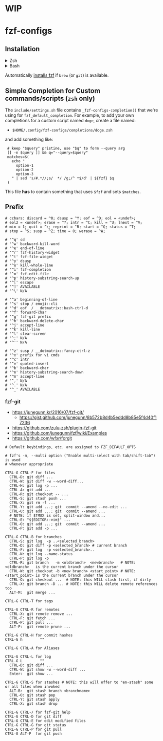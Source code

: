 # WIP

# fzf-configs

## Installation

<details>
  <summary>Zsh</summary>

Add to your `.zshrc`.

#### Using [zplug](https://github.com/zplug/zplug)
```shell
zplug jeebak/fzf-configs
```

#### Using [zgen](https://github.com/tarjoilija/zgen)
```shell
zgen jeebak/fzf-configs
zgen save
```
etc. etc.

#### Manually
```
git clone --depth 1 https://github.com/jeebak/fzf-configs ~/some/path/fzf-configs
echo "source ~/some/path/fzf-configs/fzf-configs.plugin.zsh" >> ~/.zshrc
```

</details>

<details>
  <summary>Bash</summary>

#### Manually
```
git clone --depth 1 https://github.com/jeebak/fzf-configs ~/some/path/fzf-configs
echo "source ~/some/path/fzf-configs/fzf-configs.plugin.bash" >> ~/.bashrc
```

</details>

Automatically [installs fzf](https://github.com/junegunn/fzf#installation) if
`brew` (or `git`) is available.

## Simple Completion for Custom commands/scripts (`zsh` only)

The `include/settings.sh` file contains `_fzf-configs-completion()` that we're
using for `fzf_default_completion`. For example, to add your own completions
for a custom script named `doge`, create a file named:

- `$HOME/.config/fzf-configs/completions/doge.zsh`

and add something like:

```
 # keep "$query" pristine, use "$q" to form --query arg
 [[ -n $query ]] && q="--query=$query"
 matches=$(
   echo "
     option-1
     option-2
     option-3
   " | sed 's/#.*//;s/  */ /g;/^ *$/d' | ${fzf} $q
 )
```

This file **has** to contain something that uses `$fzf` and sets `$matches`.

## Prefix
```
# cchars: discard = ^O; dsusp = ^Y; eof = ^D; eol = <undef>;
# eol2 = <undef>; erase = ^?; intr = ^C; kill = ^U; lnext = ^V;
# min = 1; quit = ^\; reprint = ^R; start = ^Q; status = ^T;
# stop = ^S; susp = ^Z; time = 0; werase = ^W;

# '^q' cd
# '^w' backward-kill-word
# '^e' end-of-line
# '^r' fzf-history-widget
# '^t' fzf-file-widget
# '^y' dsusp
# '^u' kill-whole-line
# '^i' fzf-completion
# '^o' fzf-edit-file
# '^p' history-substring-search-up
# '^[' escape
# '^]' AVAILABLE
# '^\' N/A

# '^a' beginning-of-line
# '^s' stop / emoji::cli
# '^d' eof  / __dotmatrix::bash-ctrl-d
# '^f' forward-char
# '^g' fzf-git prefix
# '^h' backward-delete-char
# '^j' accept-line
# '^k' kill-line
# '^l' clear-screen
# '^;' N/A
# '^'' N/A

# '^z' susp / __dotmatrix::fancy-ctrl-z
# '^x' prefix for vi cmds
# '^c' intr
# '^v' quoted-insert
# '^b' backward-char
# '^n' history-substring-search-down
# '^m' accept-line
# '^,' N/A
# '^.' N/A
# '^_' AVAILABLE
```

### fzf-git
- https://junegunn.kr/2016/07/fzf-git/
  - https://gist.github.com/junegunn/8b572b8d4b5eddd8b85e5f4d40f17236
- https://github.com/zulu-zsh/plugin-fzf-git
- https://github.com/junegunn/fzf/wiki/Examples
- https://github.com/wfxr/forgit

```
# Default keybindings, etc. are assigned to FZF_DEFAULT_OPTS

# fzf's -m, --multi option ("Enable multi-select with tab/shift-tab") is used
# whenever appropriate

CTRL-G CTRL-F for files
  CTRL-D: git diff ...
  CTRL-W: git diff -w --word-diff...
  CTRL-H: git log -p ...
  CTRL-A: git add ...
  CTRL-R: git checkout -- ...
  CTRL-S: git stash push ...
  CTRL-X: git rm -f ...
  CTRL-Y: git add ...; git  commit --amend --no-edit ...
  CTRL-U: git add ...; git  commit --amend ...
  # NOTE: if $TMUX is set, split-window and...
  CTRL-E: "${EDITOR:-vim}" ...
  CTRL-O: git add ...; git  commit --amend ...
  CTRL-P: git add -p ...

CTRL-G CTRL-B for branches
  CTRL-S: git log  -p ..<selected_branch>
  CTRL-D: git diff -p <selected_branch> # current branch
  CTRL-F: git log  -p <selected_branch>..
  CTRL-N: git log --name-status
  CTRL-P: git log -p
  CTRL-R: git branch   -m <oldbranch>  <newbranch>   # NOTE: <oldbranch>   is the current branch under the cursor
  CTRL-W: git checkout -b <new_branch> <start_point> # NOTE: <start_point> is the current branch under the cursor
  CTRL-O: git checkout ...  # NOTE: this WILL stash first, if dirty
  CTRL-X: git branch -D ... # NOTE: this WILL delete remote references too
  ALT-M:  git merge ...

CTRL-G CTRL-T for tags

CTRL-G CTRL-R for remotes
  CTRL-X: git remote remove ...
  CTRL-F: git fetch ...
  CTRL-P: git pull ...
  ALT-P:  git remote prune ...

CTRL-G CTRL-H for commit hashes
CTRL-G h        ""

CTRL-G CTRL-A for Aliases

CTRL-G CTRL-L for log
CTRL-G L        ""
  CTRL-D: git diff ...
  CTRL-W: git show -w --word-diff ...
  Enter:  git show ...

CTRL-G CTRL-S for stashes # NOTE: this will offer to "en-stash" some or all files when invoked
  ALT-B:  git stash branch <branchname>
  CTRL-O: git stash pop
  CTRL-Y: git stash apply
  CTRL-X: git stash drop

CTRL-G CTRL-/ for fzf-git help
CTRL-G CTRL-D for git diff
CTRL-G CTRL-E for edit modified files
CTRL-G CTRL-G for git status
CTRL-G CTRL-P for git pull
CTRL-G ALT-P  for git push
```
